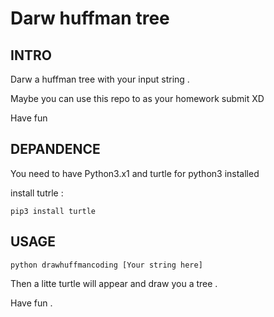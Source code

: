 Darw huffman tree 
========

INTRO
--------

Darw a huffman tree with your input string .

Maybe you can use this repo to as your homework submit XD

Have fun

DEPANDENCE
--------

You need to have Python3.x1 and turtle for python3 installed

install tutrle :

    pip3 install turtle

USAGE 
--------
    
    python drawhuffmancoding [Your string here]

Then a litte turtle will appear and draw you a tree .

Have fun .